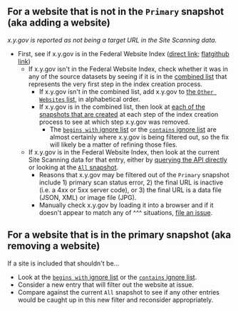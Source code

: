 

## For a website that is not in the `Primary` snapshot (aka adding a website)

_x.y.gov is reported as not being a target URL in the Site Scanning data._

* First, see if x.y.gov is in the Federal Website Index ([direct link](https://raw.githubusercontent.com/GSA/federal-website-index/main/data/site-scanning-target-url-list.csv); [flatgithub link](https://flatgithub.com/GSA/federal-website-index/blob/main/data/site-scanning-target-url-list.csv?filename=data%2Fsite-scanning-target-url-list.csv))
  * If x.y.gov isn't in the Federal Website Index, check whether it was in any of the source datasets by seeing if it is in the [combined list](https://github.com/GSA/federal-website-index/blob/main/data/snapshots/combined.csv) that represents the very first step in the index creation process.
    * If x.y.gov isn't in the combined list, add x.y.gov to [the `Other Websites` list](https://github.com/GSA/federal-website-index/blob/main/data/dataset/other-websites.csv), in alphabetical order.
    * If x.y.gov is in the combined list, then look at [each of the snapshots that are created](https://github.com/GSA/federal-website-index/tree/main/data/snapshots#readme) at each step of the index creation process to see at which step x.y.gov was removed.
      * The [`begins with` ignore list](https://github.com/GSA/federal-website-index/blob/main/criteria/ignore-list-begins.csv) or the [`contains` ignore list](https://github.com/GSA/federal-website-index/blob/main/criteria/ignore-list-contains.csv) are almost certainly where x.y.gov is being filtered out, so the fix will likely be a matter of refining those files.
  * If x.y.gov is in the Federal Website Index, then look at the current Site Scanning data for that entry, either by [querying the API directly](https://api.gsa.gov/technology/site-scanning/v1/websites/x.y.gov?API_KEY=DEMO_KEY) or looking at the [`All` snapshot](https://api.gsa.gov/technology/site-scanning/data/weekly-snapshot-all.csv).
    * Reasons that x.y.gov may be filtered out of the `Primary` snapshot include 1) primary scan status error, 2) the final URL is inactive (i.e. a 4xx or 5xx server code), or 3) the final URL is a data file (JSON, XML) or image file (JPG).
    * Manually check x.y.gov by loading it into a browser and if it doesn't appear to match any of ^^^ situations, [file an issue](https://github.com/GSA/site-scanning/issues).  






## For a website that is in the primary snapshot (aka removing a website)

If a site is included that shouldn't be...
- Look at the [`begins with` ignore list](https://github.com/GSA/federal-website-index/blob/main/criteria/ignore-list-begins.csv) or the [`contains` ignore list](https://github.com/GSA/federal-website-index/blob/main/criteria/ignore-list-contains.csv).
- Consider a new entry that will filter out the website at issue.
- Compare against the current `All` snapshot to see if any other entries would be caught up in this new filter and reconsider appropriately.  
